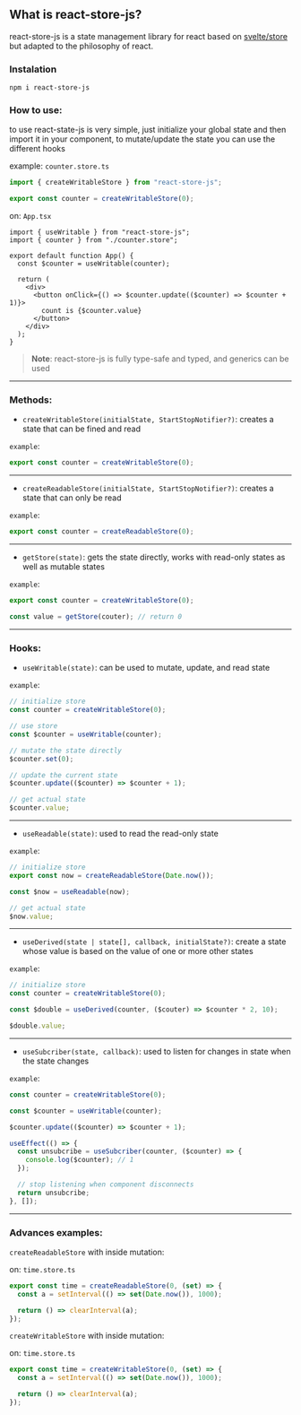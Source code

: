 ## What is react-store-js?

react-store-js is a state management library for react based on [svelte/store](https://github.com/sveltejs/svelte/tree/master/src/runtime/store) but adapted to the philosophy of react.

### Instalation

```console
npm i react-store-js
```

### How to use:

to use react-state-js is very simple, just initialize your global state and then import it in your component, to mutate/update the state you can use the different hooks

example: `counter.store.ts`

```ts
import { createWritableStore } from "react-store-js";

export const counter = createWritableStore(0);
```

on: `App.tsx`

```tsx
import { useWritable } from "react-store-js";
import { counter } from "./counter.store";

export default function App() {
  const $counter = useWritable(counter);

  return (
    <div>
      <button onClick={() => $counter.update(($counter) => $counter + 1)}>
        count is {$counter.value}
      </button>
    </div>
  );
}
```

> **Note**: react-store-js is fully type-safe and typed, and generics can be used

---

### Methods:

- `createWritableStore(initialState, StartStopNotifier?)`: creates a state that can be fined and read

`example`:

```ts
export const counter = createWritableStore(0);
```

---

- `createReadableStore(initialState, StartStopNotifier?)`: creates a state that can only be read

`example`:

```ts
export const counter = createReadableStore(0);
```

---

- `getStore(state)`: gets the state directly, works with read-only states as well as mutable states

`example`:

```ts
export const counter = createWritableStore(0);

const value = getStore(couter); // return 0
```

---

### Hooks:

- `useWritable(state)`: can be used to mutate, update, and read state

`example`:

```ts
// initialize store
const counter = createWritableStore(0);

// use store
const $counter = useWritable(counter);

// mutate the state directly
$counter.set(0);

// update the current state
$counter.update(($counter) => $counter + 1);

// get actual state
$counter.value;
```

---

- `useReadable(state)`: used to read the read-only state

`example`:

```ts
// initialize store
export const now = createReadableStore(Date.now());

const $now = useReadable(now);

// get actual state
$now.value;
```

---

- `useDerived(state | state[], callback, initialState?)`: create a state whose value is based on the value of one or more other states

`example`:

```ts
// initialize store
const counter = createWritableStore(0);

const $double = useDerived(counter, ($couter) => $counter * 2, 10);

$double.value;
```

---

- `useSubcriber(state, callback)`: used to listen for changes in state when the state changes

`example`:

```ts
const counter = createWritableStore(0);

const $counter = useWritable(counter);

$counter.update(($counter) => $counter + 1);

useEffect(() => {
  const unsubcribe = useSubcriber(counter, ($counter) => {
    console.log($counter); // 1
  });

  // stop listening when component disconnects
  return unsubcribe;
}, []);
```

---

### Advances examples:

`createReadableStore` with inside mutation:

on: `time.store.ts`

```ts
export const time = createReadableStore(0, (set) => {
  const a = setInterval(() => set(Date.now()), 1000);

  return () => clearInterval(a);
});
```

`createWritableStore` with inside mutation:

on: `time.store.ts`

```ts
export const time = createWritableStore(0, (set) => {
  const a = setInterval(() => set(Date.now()), 1000);

  return () => clearInterval(a);
});
```
